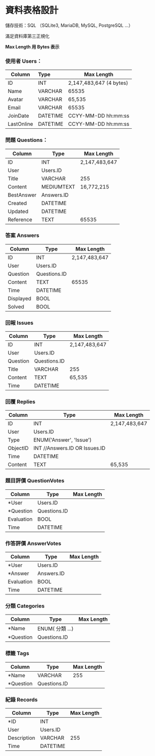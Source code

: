 # 資料表格設計

儲存技術：SQL （SQLite3, MariaDB, MySQL, PostgreSQL ...）

滿足資料庫第三正規化

**Max Length 用 Bytes 表示**



### 使用者 Users：

| Column     | Type     | Max Length              |
| ---------- | :------- | ----------------------- |
| ID         | INT      | 2,147,483,647 (4 bytes) |
| Name       | VARCHAR  | 65535                   |
| Avatar     | VARCHAR  | 65,535                  |
| Email      | VARCHAR  | 65535                   |
| JoinDate   | DATETIME | CCYY-MM-DD hh:mm:ss     |
| LastOnline | DATETIME | CCYY-MM-DD hh:mm:ss     |

### 問題 Questions：

| Column     | Type       | Max Length    |
| ---------- | ---------- | ------------- |
| ID         | INT        | 2,147,483,647 |
| User       | Users.ID   |               |
| Title      | VARCHAR    | 255           |
| Content    | MEDIUMTEXT | 16,772,215    |
| BestAnswer | Answers.ID |               |
| Created    | DATETIME   |               |
| Updated    | DATETIME   |               |
| Reference  | TEXT       | 65535         |

### 答案 Answers

| Column    | Type         | Max Length    |
| --------- | ------------ | ------------- |
| ID        | INT          | 2,147,483,647 |
| User      | Users.ID     |               |
| Question  | Questions.ID |               |
| Content   | TEXT         | 65535         |
| Time      | DATETIME     |               |
| Displayed | BOOL         |               |
| Solved    | BOOL         |               |



### 回報 Issues

| Column   | Type         | Max Length    |
| -------- | ------------ | ------------- |
| ID       | INT          | 2,147,483,647 |
| User     | Users.ID     |               |
| Question | Questions.ID |               |
| Title    | VARCHAR      | 255           |
| Content  | TEXT         | 65,535        |
| Time     | DATETIME     |               |



### 回覆 Replies

| Column   | Type                          | Max Length    |
| -------- | ----------------------------- | ------------- |
| ID       | INT                           | 2,147,483,647 |
| User     | Users.ID                      |               |
| Type     | ENUM('Answer', 'Issue')       |               |
| ObjectID | INT //Answers.ID OR Issues.ID |               |
| Time     | DATETIME                      |               |
| Content  | TEXT                          | 65,535        |



### 題目評價 QuestionVotes

| Column     | Type         | Max Length |
| ---------- | ------------ | ---------- |
| *User      | Users.ID     |            |
| *Question  | Questions.ID |            |
| Evaluation | BOOL         |            |
| Time       | DATETIME     |            |

### 作答評價 AnswerVotes

| Column     | Type       | Max Length |
| ---------- | ---------- | ---------- |
| *User      | Users.ID   |            |
| *Answer    | Answers.ID |            |
| Evaluation | BOOL       |            |
| Time       | DATETIME   |            |

### 分類 Categories

| Column    | Type            | Max Length |
| --------- | --------------- | ---------- |
| *Name     | ENUM( 分類 ...) |            |
| *Question | Questions.ID    |            |



### 標籤 Tags

| Column    | Type         | Max Length |
| --------- | ------------ | ---------- |
| *Name     | VARCHAR      | 255        |
| *Question | Questions.ID |            |



### 紀錄 Records

| Column      | Type     | Max Length |
| ----------- | -------- | ---------- |
| *ID         | INT      |            |
| User        | Users.ID |            |
| Description | VARCHAR  | 255        |
| Time        | DATETIME |            |

